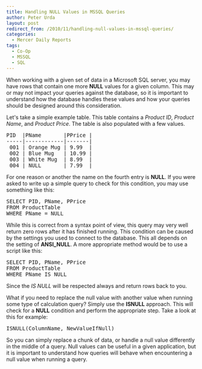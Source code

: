 ```yaml
---
title: Handling NULL Values in MSSQL Queries
author: Peter Urda
layout: post
redirect_from: /2010/11/handling-null-values-in-mssql-queries/
categories:
  - Mercer Daily Reports
tags:
  - Co-Op
  - MSSQL
  - SQL
---
```

When working with a given set of data in a Microsoft SQL server, you may have rows that contain one more **NULL** values for a given column. This may or may not impact your queries against the database, so it is important to understand how the database handles these values and how your queries should be designed around this consideration.

Let's take a simple example table. This table contains a *Product ID*, *Product Name*, and *Product Price*. The table is also populated with a few values. 

<pre class="brush: plain; title: ProductTable; notranslate" title="ProductTable">PID  |PName       |PPrice |
-----|------------|-------|
 001 | Orange Mug | 9.99  |
 002 | Blue Mug   | 10.99 |
 003 | White Mug  | 8.99  |
 004 | NULL       | 7.99  |
</pre>

For one reason or another the name on the fourth entry is **NULL**. If you were asked to write up a simple query to check for this condition, you may use something like this:

<pre class="brush: sql; title: ; notranslate" title="">SELECT PID, PName, PPrice
FROM ProductTable
WHERE PName = NULL
</pre>

While this is correct from a syntax point of view, this query may very well return zero rows after it has finished running. This condition can be caused by the settings you used to connect to the database. This all depends on the setting of **ANSI_NULL**. A more appropriate method would be to use a script like this:

<pre class="brush: sql; title: ; notranslate" title="">SELECT PID, PName, PPrice
FROM ProductTable
WHERE PName IS NULL
</pre>

Since the *IS NULL* will be respected always and return rows back to you. 

What if you need to replace the null value with another value when running some type of calculation query? Simply use the **ISNULL** approach. This will check for a **NULL** condition and perform the appropriate step. Take a look at this for example:

<pre class="brush: sql; title: ; notranslate" title="">ISNULL(ColumnName, NewValueIfNull)
</pre>

So you can simply replace a chunk of data, or handle a null value differently in the middle of a query. Null values can be useful in a given application, but it is important to understand how queries will behave when encountering a null value when running a query.
